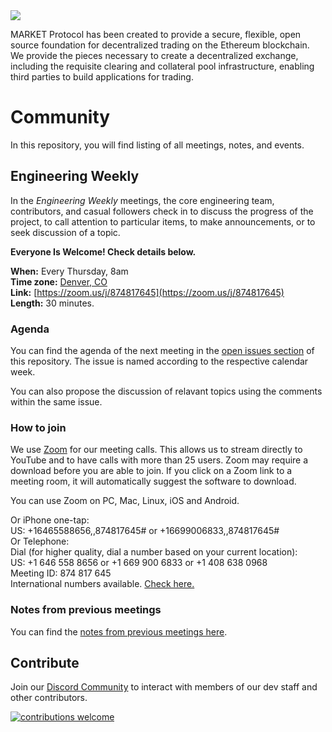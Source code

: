 <img src="https://github.com/MARKETProtocol/dApp/blob/master/src/img/MARKETProtocol-Light.png?raw=true" align="middle">

MARKET Protocol has been created to provide a secure, flexible, open source foundation for decentralized trading on the Ethereum blockchain. We provide the pieces necessary to create a decentralized exchange, including the requisite clearing and collateral pool infrastructure, enabling third parties to build applications for trading.

# Community

In this repository, you will find listing of all meetings, notes, and events.

## Engineering Weekly 

In the *Engineering Weekly* meetings, the core engineering team, contributors, and casual followers check in to discuss the progress of the project, to call attention to particular items, to make announcements, or to seek discussion of a topic.

**Everyone Is Welcome! Check details below.**

**When:** Every Thursday, 8am  
**Time zone:** [Denver, CO](https://www.timeanddate.com/worldclock/usa/denver)  
**Link:** [https://zoom.us/j/874817645](https://zoom.us/j/874817645)  
**Length:** 30 minutes.  

### Agenda

You can find the agenda of the next meeting in the [open issues section](https://github.com/MARKETProtocol/community/issues) of this repository. The issue is named according to the respective calendar week.

You can also propose the discussion of relavant topics using the comments within the same issue.

### How to join  

We use [Zoom](https://zoom.us/download) for our meeting calls. This allows us to stream directly to YouTube and to have calls with more than 25 users. Zoom may require a download before you are able to join. If you click on a Zoom link to a meeting room, it will automatically suggest the software to download.

You can use Zoom on PC, Mac, Linux, iOS and Android.

Or iPhone one-tap:     
US: +16465588656,,874817645# or +16699006833,,874817645#  
Or Telephone:  
Dial (for higher quality, dial a number based on your current location):  
US: +1 646 558 8656 or +1 669 900 6833 or +1 408 638 0968  
Meeting ID: 874 817 645  
International numbers available. [Check here.](https://zoom.us/u/S7u4IVa9)  

### Notes from previous meetings

You can find the [notes from previous meetings here](https://github.com/MARKETProtocol/community/tree/master/meeting-notes).

## Contribute

Join our [Discord Community](https://www.marketprotocol.io/discord) to interact with members of our dev staff and other contributors.

[![contributions welcome](https://img.shields.io/badge/contributions-welcome-brightgreen.svg?style=flat)](https://github.com/dwyl/esta/issues)
